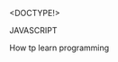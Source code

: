 <DOCTYPE!>
<html>
  <head>
    <title>w3school tutorial</title>
  </head>
  <body>
    <head>JAVASCRIPT</head>
    <p>How tp learn programming</p>
  </body>
</html>
